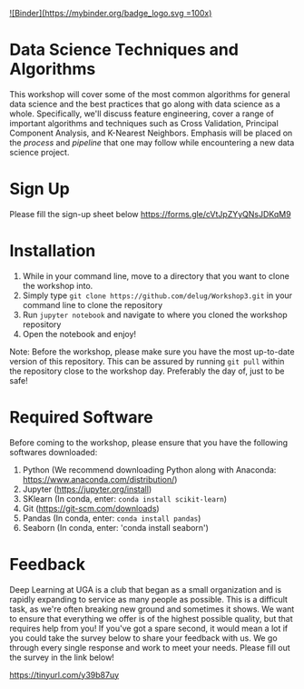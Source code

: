 [![Binder](https://mybinder.org/badge_logo.svg =100x)](https://mybinder.org/v2/gh/delug/Workshop3/master)

# Data Science Techniques and Algorithms

This workshop will cover some of the most common algorithms for general data science and the best practices that go along with data science as a whole. Specifically, we'll discuss feature engineering, cover a range of important algorithms and techniques such as Cross Validation, Principal Component Analysis, and K-Nearest Neighbors. Emphasis will be placed on the *process* and *pipeline* that one may follow while encountering a new data science project.
# Sign Up

Please fill the sign-up sheet below
https://forms.gle/cVtJpZYyQNsJDKqM9

# Installation

1. While in your command line, move to a directory that you want to clone the workshop into.
2. Simply type `git clone https://github.com/delug/Workshop3.git` in your command line to clone the repository
3. Run `jupyter notebook` and navigate to where you cloned the workshop repository
4. Open the notebook and enjoy!

Note: Before the workshop, please make sure you have the most up-to-date version of this repository. This can be assured by running `git pull`
within the repository close to the workshop day. Preferably the day of, just to be safe!

# Required Software

Before coming to the workshop, please ensure that you have the following softwares downloaded:

1) Python   (We recommend downloading Python along with Anaconda: https://www.anaconda.com/distribution/)
2) Jupyter  (https://jupyter.org/install)
3) SKlearn    (In conda, enter: `conda install scikit-learn`)
4) Git      (https://git-scm.com/downloads)
5) Pandas (In conda, enter: `conda install pandas`)
6) Seaborn (In conda, enter: 'conda install seaborn')


# Feedback

Deep Learning at UGA is a club that began as a small organization and is rapidly expanding to service as many people as possible.
This is a difficult task, as we're often breaking new ground and sometimes it shows. We want to ensure that everything we offer
is of the highest possible quality, but that requires help from you! If you've got a spare second, it would mean a lot if you could
take the survey below to share your feedback with us. We go through every single response and work to meet your needs. Please fill
out the survey in the link below!

https://tinyurl.com/y39b87uy
